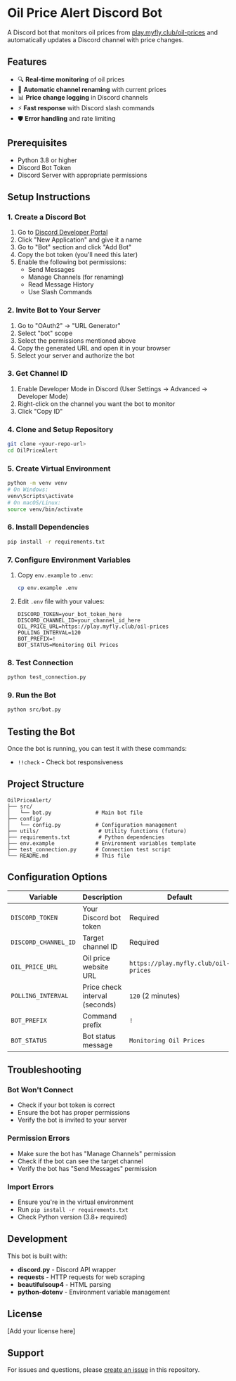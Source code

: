 # Oil Price Alert Discord Bot

A Discord bot that monitors oil prices from [play.myfly.club/oil-prices](https://play.myfly.club/oil-prices) and automatically updates a Discord channel with price changes.

## Features

- 🔍 **Real-time monitoring** of oil prices
- 📝 **Automatic channel renaming** with current prices
- 📊 **Price change logging** in Discord channels
- ⚡ **Fast response** with Discord slash commands
- 🛡️ **Error handling** and rate limiting

## Prerequisites

- Python 3.8 or higher
- Discord Bot Token
- Discord Server with appropriate permissions

## Setup Instructions

### 1. Create a Discord Bot

1. Go to [Discord Developer Portal](https://discord.com/developers/applications)
2. Click "New Application" and give it a name
3. Go to "Bot" section and click "Add Bot"
4. Copy the bot token (you'll need this later)
5. Enable the following bot permissions:
   - Send Messages
   - Manage Channels (for renaming)
   - Read Message History
   - Use Slash Commands

### 2. Invite Bot to Your Server

1. Go to "OAuth2" → "URL Generator"
2. Select "bot" scope
3. Select the permissions mentioned above
4. Copy the generated URL and open it in your browser
5. Select your server and authorize the bot

### 3. Get Channel ID

1. Enable Developer Mode in Discord (User Settings → Advanced → Developer Mode)
2. Right-click on the channel you want the bot to monitor
3. Click "Copy ID"

### 4. Clone and Setup Repository

```bash
git clone <your-repo-url>
cd OilPriceAlert
```

### 5. Create Virtual Environment

```bash
python -m venv venv
# On Windows:
venv\Scripts\activate
# On macOS/Linux:
source venv/bin/activate
```

### 6. Install Dependencies

```bash
pip install -r requirements.txt
```

### 7. Configure Environment Variables

1. Copy `env.example` to `.env`:
   ```bash
   cp env.example .env
   ```

2. Edit `.env` file with your values:
   ```env
   DISCORD_TOKEN=your_bot_token_here
   DISCORD_CHANNEL_ID=your_channel_id_here
   OIL_PRICE_URL=https://play.myfly.club/oil-prices
   POLLING_INTERVAL=120
   BOT_PREFIX=!
   BOT_STATUS=Monitoring Oil Prices
   ```

### 8. Test Connection

```bash
python test_connection.py
```

### 9. Run the Bot

```bash
python src/bot.py
```

## Testing the Bot

Once the bot is running, you can test it with these commands:

- `!!check` - Check bot responsiveness

## Project Structure

```
OilPriceAlert/
├── src/
│   └── bot.py              # Main bot file
├── config/
│   └── config.py           # Configuration management
├── utils/                   # Utility functions (future)
├── requirements.txt         # Python dependencies
├── env.example             # Environment variables template
├── test_connection.py      # Connection test script
└── README.md               # This file
```

## Configuration Options

| Variable | Description | Default |
|----------|-------------|---------|
| `DISCORD_TOKEN` | Your Discord bot token | Required |
| `DISCORD_CHANNEL_ID` | Target channel ID | Required |
| `OIL_PRICE_URL` | Oil price website URL | `https://play.myfly.club/oil-prices` |
| `POLLING_INTERVAL` | Price check interval (seconds) | `120` (2 minutes) |
| `BOT_PREFIX` | Command prefix | `!` |
| `BOT_STATUS` | Bot status message | `Monitoring Oil Prices` |

## Troubleshooting

### Bot Won't Connect
- Check if your bot token is correct
- Ensure the bot has proper permissions
- Verify the bot is invited to your server

### Permission Errors
- Make sure the bot has "Manage Channels" permission
- Check if the bot can see the target channel
- Verify the bot has "Send Messages" permission

### Import Errors
- Ensure you're in the virtual environment
- Run `pip install -r requirements.txt`
- Check Python version (3.8+ required)

## Development

This bot is built with:
- **discord.py** - Discord API wrapper
- **requests** - HTTP requests for web scraping
- **beautifulsoup4** - HTML parsing
- **python-dotenv** - Environment variable management

## License

[Add your license here]

## Support

For issues and questions, please [create an issue](link-to-issues) in this repository.
